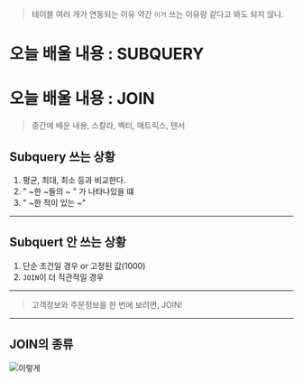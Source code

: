 > 테이블 여러 개가 연동되는 이유
> 약간 ```이거``` 쓰는 이유랑 같다고 봐도 되지 않나.
# 오늘 배울 내용 : **SUBQUERY**
# 오늘 배울 내용 : **JOIN**

> 중간에 배운 내용,
>   스칼라, 벡터, 매트릭스, 텐서

## Subquery 쓰는 상황
1. 평균, 최대, 최소 등과 비교한다.
2. " ~한 ~들의 ~ " 가 나타나있을 떄
3. " ~한 적이 있는 ~"
---
## Subquert 안 쓰는 상황
1. 단순 조건일 경우 or 고정된 값(1000)
2. ```JOIN```이 더 직관적일 경우
---
> 고객정보와 주문정보를 한 번에 보려면, JOIN!
---
## JOIN의 종류
![이렇게](https://images.app.goo.gl/pKvdCnX8NCenBr9BA "툴팁(선택)")
